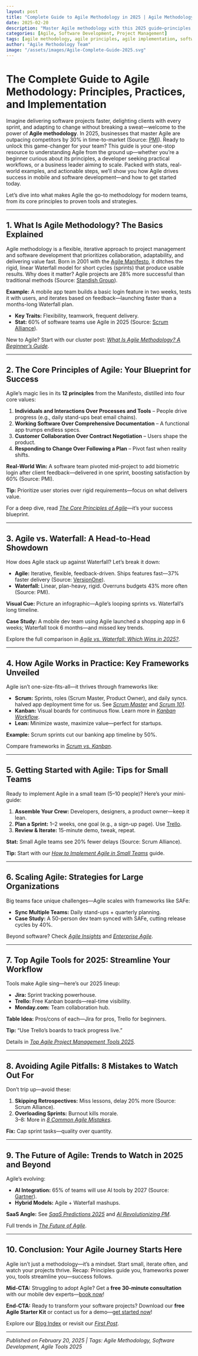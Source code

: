 ```yaml
---
layout: post
title: "Complete Guide to Agile Methodology in 2025 | Agile Methodology"
date: 2025-02-20
description: "Master Agile methodology with this 2025 guide—principles, tools, and tips to boost software dev success. Start now and skyrocket productivity!"
categories: [Agile, Software Development, Project Management]
tags: [agile methodology, agile principles, agile implementation, software development, agile tools 2025, scrum vs kanban]
author: "Agile Methodology Team"
image: "/assets/images/Agile-Complete-Guide-2025.svg"
---
```


# The Complete Guide to Agile Methodology: Principles, Practices, and Implementation

Imagine delivering software projects faster, delighting clients with every sprint, and adapting to change without breaking a sweat—welcome to the power of **Agile methodology**. In 2025, businesses that master Agile are outpacing competitors by 30% in time-to-market (Source: [PMI](https://www.pmi.org)). Ready to unlock this game-changer for your team? This guide is your one-stop resource to understanding Agile from the ground up—whether you’re a beginner curious about its principles, a developer seeking practical workflows, or a business leader aiming to scale. Packed with stats, real-world examples, and actionable steps, we’ll show you how Agile drives success in mobile and software development—and how to get started today.

Let’s dive into what makes Agile the go-to methodology for modern teams, from its core principles to proven tools and strategies.

---

## 1. What Is Agile Methodology? The Basics Explained

Agile methodology is a flexible, iterative approach to project management and software development that prioritizes collaboration, adaptability, and delivering value fast. Born in 2001 with the [Agile Manifesto](https://agilemanifesto.org/), it ditches the rigid, linear Waterfall model for short cycles (sprints) that produce usable results. Why does it matter? Agile projects are 28% more successful than traditional methods (Source: [Standish Group](https://www.standishgroup.com)).

**Example:** A mobile app team builds a basic login feature in two weeks, tests it with users, and iterates based on feedback—launching faster than a months-long Waterfall plan.

- **Key Traits:** Flexibility, teamwork, frequent delivery.  
- **Stat:** 60% of software teams use Agile in 2025 (Source: [Scrum Alliance](https://www.scrumalliance.org)).  

New to Agile? Start with our cluster post: *[What Is Agile Methodology? A Beginner’s Guide](https://agilemethodology.github.io/blog/What-Is-Agile-Methodology-A-Beginner-s-Guide-to-Getting-Started/)*.

---

## 2. The Core Principles of Agile: Your Blueprint for Success

Agile’s magic lies in its **12 principles** from the Manifesto, distilled into four core values:

1. **Individuals and Interactions Over Processes and Tools** – People drive progress (e.g., daily stand-ups beat email chains).  
2. **Working Software Over Comprehensive Documentation** – A functional app trumps endless specs.  
3. **Customer Collaboration Over Contract Negotiation** – Users shape the product.  
4. **Responding to Change Over Following a Plan** – Pivot fast when reality shifts.

**Real-World Win:** A software team pivoted mid-project to add biometric login after client feedback—delivered in one sprint, boosting satisfaction by 60% (Source: PMI).

**Tip:** Prioritize user stories over rigid requirements—focus on what delivers value.

For a deep dive, read *[The Core Principles of Agile](https://agilemethodology.github.io/blog/agile-principles-in-practice/)*—it’s your success blueprint.

---

## 3. Agile vs. Waterfall: A Head-to-Head Showdown

How does Agile stack up against Waterfall? Let’s break it down:

- **Agile:** Iterative, flexible, feedback-driven. Ships features fast—37% faster delivery (Source: [VersionOne](https://www.versionone.com)).  
- **Waterfall:** Linear, plan-heavy, rigid. Overruns budgets 43% more often (Source: PMI).

**Visual Cue:** Picture an infographic—Agile’s looping sprints vs. Waterfall’s long timeline.

**Case Study:** A mobile dev team using Agile launched a shopping app in 6 weeks; Waterfall took 6 months—and missed key trends.

Explore the full comparison in *[Agile vs. Waterfall: Which Wins in 2025?](link-to-cluster-post)*.

---

## 4. How Agile Works in Practice: Key Frameworks Unveiled

Agile isn’t one-size-fits-all—it thrives through frameworks like:

- **Scrum:** Sprints, roles (Scrum Master, Product Owner), and daily syncs. halved app deployment time for us. See *[Scrum Master](https://agilemethodology.github.io/blog/scrum-master/)* and *[Scrum 101](link-to-cluster-post)*.  
- **Kanban:** Visual boards for continuous flow. Learn more in *[Kanban Workflow](https://agilemethodology.github.io/blog/kanban-workflow/)*.  
- **Lean:** Minimize waste, maximize value—perfect for startups.

**Example:** Scrum sprints cut our banking app timeline by 50%.

Compare frameworks in *[Scrum vs. Kanban](https://agilemethodology.github.io/blog/scrum-vs-kanban/)*.

---

## 5. Getting Started with Agile: Tips for Small Teams

Ready to implement Agile in a small team (5–10 people)? Here’s your mini-guide:

1. **Assemble Your Crew:** Developers, designers, a product owner—keep it lean.  
2. **Plan a Sprint:** 1–2 weeks, one goal (e.g., a sign-up page). Use [Trello](https://trello.com).  
3. **Review & Iterate:** 15-minute demo, tweak, repeat.

**Stat:** Small Agile teams see 20% fewer delays (Source: Scrum Alliance).

**Tip:** Start with our *[How to Implement Agile in Small Teams](link-to-cluster-post)* guide.

---

## 6. Scaling Agile: Strategies for Large Organizations

Big teams face unique challenges—Agile scales with frameworks like SAFe:

- **Sync Multiple Teams:** Daily stand-ups + quarterly planning.  
- **Case Study:** A 50-person dev team synced with SAFe, cutting release cycles by 40%.

Beyond software? Check *[Agile Insights](https://agilemethodology.github.io/blog/Agile-Insights-Beyond-Software-Fueling-Innovation-Across-Industries/)* and *[Enterprise Agile](https://agilemethodology.github.io/blog/enterprise-agile/)*.

---

## 7. Top Agile Tools for 2025: Streamline Your Workflow

Tools make Agile sing—here’s our 2025 lineup:

- **Jira:** Sprint tracking powerhouse.  
- **Trello:** Free Kanban boards—real-time visibility.  
- **Monday.com:** Team collaboration hub.

**Table Idea:** Pros/cons of each—Jira for pros, Trello for beginners.

**Tip:** “Use Trello’s boards to track progress live.”

Details in *[Top Agile Project Management Tools 2025](link-to-cluster-post)*.

---

## 8. Avoiding Agile Pitfalls: 8 Mistakes to Watch Out For

Don’t trip up—avoid these:

1. **Skipping Retrospectives:** Miss lessons, delay 20% more (Source: Scrum Alliance).  
2. **Overloading Sprints:** Burnout kills morale.  
3–8: More in *[8 Common Agile Mistakes](link-to-cluster-post)*.

**Fix:** Cap sprint tasks—quality over quantity.

---

## 9. The Future of Agile: Trends to Watch in 2025 and Beyond

Agile’s evolving:

- **AI Integration:** 65% of teams will use AI tools by 2027 (Source: [Gartner](https://www.gartner.com)).  
- **Hybrid Models:** Agile + Waterfall mashups.

**SaaS Angle:** See *[SaaS Predictions 2025](https://agilemethodology.github.io/blog/saas-predictions-2025/)* and *[AI Revolutionizing PM](https://agilemethodology.github.io/blog/ai-revolutionizing-product-management/)*.

Full trends in *[The Future of Agile](link-to-cluster-post)*.

---

## 10. Conclusion: Your Agile Journey Starts Here

Agile isn’t just a methodology—it’s a mindset. Start small, iterate often, and watch your projects thrive. Recap: Principles guide you, frameworks power you, tools streamline you—success follows.

**Mid-CTA:** Struggling to adopt Agile? Get a **free 30-minute consultation** with our mobile dev experts—[book now](https://agilemethodology.github.io/contact/)!

**End-CTA:** Ready to transform your software projects? Download our **free Agile Starter Kit** or contact us for a demo—[get started now](https://agilemethodology.github.io/contact/)!

Explore our [Blog Index](https://agilemethodology.github.io/blog/) or revisit our *[First Post](https://agilemethodology.github.io/blog/first-post/)*.

---

*Published on February 20, 2025 | Tags: Agile Methodology, Software Development, Agile Tools 2025*
